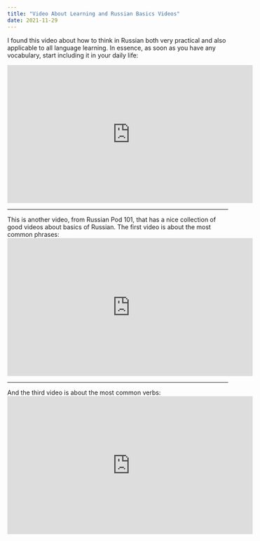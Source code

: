 ```yaml
---
title: "Video About Learning and Russian Basics Videos"
date: 2021-11-29
---
```


I found this video about how to think in Russian both very practical and also applicable to all language learning. In essence, as soon as you have any vocabulary, start including it in your daily life:

<div class="tube-embed">
<iframe width="560" height="315" src="https://www.youtube.com/embed/FTgaw8e4Pic" title="YouTube video player" frameborder="0" allow="accelerometer; autoplay; clipboard-write; encrypted-media; gyroscope; picture-in-picture" allowfullscreen></iframe>
</div>
<hr />
This is another video, from Russian Pod 101, that has a nice collection of good videos about basics of Russian. The first video is about the most common phrases:

<div class="tube-embed">
<iframe width="560" height="315" src="https://www.youtube.com/embed/6PZDqIZBM4Q" title="YouTube video player" frameborder="0" allow="accelerometer; autoplay; clipboard-write; encrypted-media; gyroscope; picture-in-picture" allowfullscreen></iframe>
</div>

<hr />
And the third video is about the most common verbs:

<div class="tube-embed">
<iframe width="560" height="315" src="https://www.youtube.com/embed/4bVc2AWUwSc" title="YouTube video player" frameborder="0" allow="accelerometer; autoplay; clipboard-write; encrypted-media; gyroscope; picture-in-picture" allowfullscreen></iframe>
</div>
